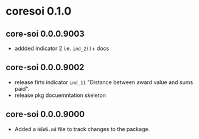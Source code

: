# coresoi 0.1.0


## core-soi 0.0.0.9003

* addded indicator 2 i.e. `ind_2()`+ docs


## core-soi 0.0.0.9002

* release firts indicator `ind_11` "Distance between award value and sums paid".
* release pkg docuemntation skeleton



## core-soi 0.0.0.9000

* Added a `NEWS.md` file to track changes to the package.

